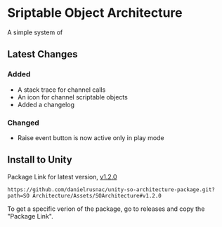 # Sriptable Object Architecture

A simple system of 

## Latest Changes

### Added
- A stack trace for channel calls
- An icon for channel scriptable objects
- Added a changelog

### Changed
- Raise event button is now active only in play mode

## Install to Unity

Package Link for latest version, [v1.2.0](https://github.com/danielrusnac/unity-so-architecture-package/releases/tag/v1.2.0)
```
https://github.com/danielrusnac/unity-so-architecture-package.git?path=SO Architecture/Assets/SOArchitecture#v1.2.0
```

To get a specific verion of the package, go to releases and copy the "Package Link".

